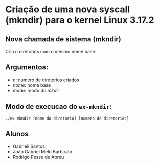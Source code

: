 # Criação de uma nova syscall (mkndir) para o kernel Linux 3.17.2

## Nova chamada de sistema (mkndir)

Cria _n_ diretórios com o mesmo nome base.

## Argumentos:

* _n_: numero de diretorios criados
* _nome_: nome base
* _mode_: modo do _mkdir_

## Modo de execucao do `ex-mkndir`:

`./ex-mkndir [nome do diretorio] [numero de diretorios]`

## Alunos
- Gabrieli Santos
- João Gabriel Melo Barbirato
- Rodrigo Pesse de Abreu
